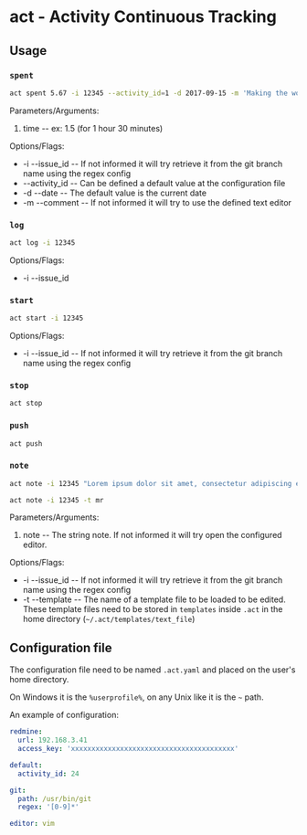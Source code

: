 # act - Activity Continuous Tracking

## Usage

### `spent`
```bash
act spent 5.67 -i 12345 --activity_id=1 -d 2017-09-15 -m 'Making the world a better place for humans'
```
Parameters/Arguments:
1. time -- ex: 1.5 (for 1 hour 30 minutes)

Options/Flags:
* -i --issue_id -- If not informed it will try retrieve it from the git branch name using the regex config
* --activity_id -- Can be defined a default value at the configuration file
* -d --date -- The default value is the current date
* -m --comment -- If not informed it will try to use the defined text editor

### `log`
```bash
act log -i 12345
```

Options/Flags:
* -i --issue_id

### `start`
```bash
act start -i 12345
```

Options/Flags:
* -i --issue_id -- If not informed it will try retrieve it from the git branch name using the regex config

### `stop`
```bash
act stop
```

### `push`
```bash
act push
```

### `note`
```bash
act note -i 12345 "Lorem ipsum dolor sit amet, consectetur adipiscing elit. Donec varius eu purus in aliquam. Ut pellentesque magna purus, eu imperdiet justo convallis ac."
```

```bash
act note -i 12345 -t mr
```

Parameters/Arguments:
1. note -- The string note. If not informed it will try open the configured editor.

Options/Flags:
* -i --issue_id -- If not informed it will try retrieve it from the git branch name using the regex config
* -t --template -- The name of a template file to be loaded to be edited. These template files need to be stored in `templates` inside `.act` in the home directory (`~/.act/templates/text_file`)

## Configuration file

The configuration file need to be named `.act.yaml` and placed on the user's home directory.

On Windows it is the `%userprofile%`, on any Unix like it is the `~` path.

An example of configuration:

```yaml
redmine:
  url: 192.168.3.41
  access_key: 'xxxxxxxxxxxxxxxxxxxxxxxxxxxxxxxxxxxxxxxx'

default:
  activity_id: 24

git:
  path: /usr/bin/git
  regex: '[0-9]*'

editor: vim
```
